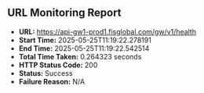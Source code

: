## URL Monitoring Report

- **URL:** https://api-gw1-prod1.fisglobal.com/gw/v1/health
- **Start Time:** 2025-05-25T11:19:22.278191
- **End Time:** 2025-05-25T11:19:22.542514
- **Total Time Taken:** 0.264323 seconds
- **HTTP Status Code:** 200
- **Status:** Success
- **Failure Reason:** N/A
